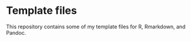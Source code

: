 # Template files

This repository contains some of my template
files for R, Rmarkdown, and Pandoc.


